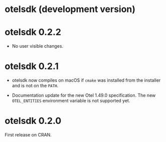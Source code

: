 # otelsdk (development version)

# otelsdk 0.2.2

* No user visible changes.

# otelsdk 0.2.1

* otelsdk now compiles on macOS if `cmake` was installed from the installer
  and is not on the `PATH`.

* Documentation update for the new Otel 1.49.0 specification.
  The new `OTEL_ENTITIES` environment variable is not supported yet.

# otelsdk 0.2.0

First release on CRAN.

